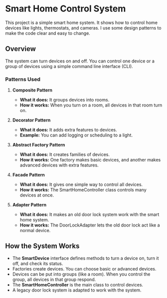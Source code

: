 # Smart Home Control System

This project is a simple smart home system. It shows how to control home devices like lights, thermostats, and cameras. I use some design patterns to make the code clear and easy to change.

## Overview

The system can turn devices on and off. You can control one device or a group of devices using a simple command line interface (CLI).

### Patterns Used

1. **Composite Pattern**  
   - **What it does:** It groups devices into rooms.  
   - **How it works:** When you turn on a room, all devices in that room turn on.

2. **Decorator Pattern**  
   - **What it does:** It adds extra features to devices.  
   - **Example:** You can add logging or scheduling to a light.

3. **Abstract Factory Pattern**  
   - **What it does:** It creates families of devices.  
   - **How it works:** One factory makes basic devices, and another makes advanced devices with extra features.

4. **Facade Pattern**  
   - **What it does:** It gives one simple way to control all devices.  
   - **How it works:** The SmartHomeController class controls many devices at once.

5. **Adapter Pattern**  
   - **What it does:** It makes an old door lock system work with the smart home system.  
   - **How it works:** The DoorLockAdapter lets the old door lock act like a normal device.

## How the System Works

- The **SmartDevice** interface defines methods to turn a device on, turn it off, and check its status.
- Factories create devices. You can choose basic or advanced devices.
- Devices can be put into groups (like a room). When you control the group, all devices in that group respond.
- The **SmartHomeController** is the main class to control devices.
- A legacy door lock system is adapted to work with the system.




